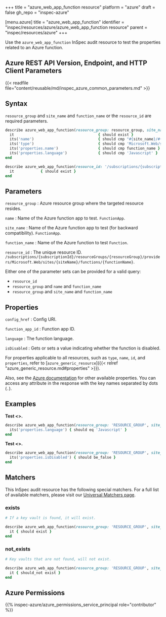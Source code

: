 +++
title = "azure_web_app_function resource"
platform = "azure"
draft = false
gh_repo = "inspec-azure"

[menu.azure]
title = "azure_web_app_function"
identifier = "inspec/resources/azure/azure_web_app_function resource"
parent = "inspec/resources/azure"
+++

Use the `azure_web_app_function` InSpec audit resource to test the properties related to an Azure function.

## Azure REST API Version, Endpoint, and HTTP Client Parameters

{{< readfile file="content/reusable/md/inspec_azure_common_parameters.md" >}}

## Syntax

`resource_group` and `site_name` and `function_name` or the `resource_id` are required parameters.

```ruby
describe azure_web_app_function(resource_group: resource_group, site_name: site_name, function_name: function_name) do
  it                                      { should exist }
  its('name')                             { should cmp "#{site_name}/#{function_name}" }
  its('type')                             { should cmp 'Microsoft.Web/sites/functions' }
  its('properties.name')                  { should cmp function_name }
  its('properties.language')              { should cmp 'Javascript' }
end
```

```ruby
describe azure_web_app_function(resource_id: '/subscriptions/{subscriptionId}/resourceGroups/{resourceGroup}/providers/Microsoft.Web/sites/{siteName}/functions/{functionName}') do
  it            { should exist }
end
```

## Parameters

`resource_group`
: Azure resource group where the targeted resource resides.

`name`
: Name of the Azure function app to test. `FunctionApp`.

`site_name`
: Name of the Azure function app to test (for backward compatibility). `FunctionApp`.

`function_name`
: Name of the Azure function to test `Function`.

`resource_id`
: The unique resource ID. `/subscriptions/{subscriptionId}/resourceGroups/{resourceGroup}/providers/Microsoft.Web/sites/{siteName}/functions/{functionName}`.

Either one of the parameter sets can be provided for a valid query:

- `resource_id`
- `resource_group` and `name` and `function_name`
- `resource_group` and `site_name` and `function_name`

## Properties

`config_href`
: Config URI.

`function_app_id`
: Function app ID.

`language`
: The function language.

`isDisabled`
: Gets or sets a value indicating whether the function is disabled.

For properties applicable to all resources, such as `type`, `name`, `id`, and `properties`, refer to [`azure_generic_resource`]({{< relref "azure_generic_resource.md#properties" >}}).

Also, see the [Azure documentation](https://docs.microsoft.com/en-us/rest/api/appservice/webapps/getfunction#functionenvelope) for other available properties. You can access any attribute in the response with the key names separated by dots (`.`).

## Examples

**Test <>.**

```ruby
describe azure_web_app_function(resource_group: 'RESOURCE_GROUP', site_name: 'functions-http', function_name: 'HttpTrigger1') do
  its('properties.language') { should eq 'Javascript' }
end
```

**Test <>.**

```ruby
describe azure_web_app_function(resource_group: 'RESOURCE_GROUP', site_name: 'functions-http', function_name: 'HttpTrigger1') do
  its('properties.isDisabled') { should be_false }
end
```

## Matchers

This InSpec audit resource has the following special matchers. For a full list of available matchers, please visit our [Universal Matchers page](/inspec/matchers/).

### exists

```ruby
# If a key vault is found, it will exist.

describe azure_web_app_function(resource_group: 'RESOURCE_GROUP', site_name: 'functions-http', function_name: 'HttpTrigger1') do
  it { should exist }
end
```

### not_exists

```ruby
# Key vaults that are not found, will not exist.

describe azure_web_app_function(resource_group: 'RESOURCE_GROUP', site_name: 'functions-http', function_name: 'HttpTrigger1') do
  it { should_not exist }
end
```

## Azure Permissions

{{% inspec-azure/azure_permissions_service_principal role="contributor" %}}
